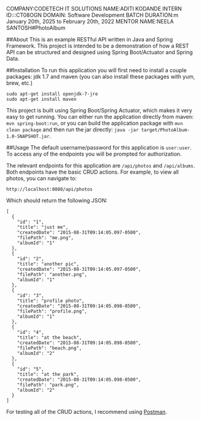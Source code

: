 COMPANY:CODETECH IT SOLUTIONS NAME:ADITI KODANDE INTERN ID:::CT08OGN DOMAIN: Software Development BATCH DURATION:m January 20th, 2025 to February 20th, 2022 MENTOR NAME:NEELA SANTOSH#PhotoAlbum

##About
This is an example RESTful API written in Java and Spring Framework. This project is intended to be a demonstration of how a REST API can be structured and designed using Spring Boot/Actuator and Spring Data.

##Installation
To run this application you will first need to install a couple packages: jdk 1.7 and maven (you can also install these packages with yum, brew, etc.)

```
sudo apt-get install openjdk-7-jre
sudo apt-get install maven
```

This project is built using Spring Boot/Spring Actuator, which makes it very easy to get running. You can either run the application directly from maven: `mvn spring-boot:run`, or you can build the application package with `mvn clean package` and then run the jar directly: `java -jar target/PhotoAlbum-1.0-SNAPSHOT.jar`.

##Usage
The default username/password for this application is `user:user`. To access any of the endpoints you will be prompted for authorization.

The relevant endpoints for this application are `/api/photos` and `/api/albums`. Both endpoints have the basic CRUD actions. For example, to view all photos, you can navigate to:

```
http://localhost:8080/api/photos
```

Which should return the following JSON:

```
[
  {
    "id": "1",
    "title": "just me",
    "createdDate": "2015-08-31T09:14:05.097-0500",
    "filePath": "me.png",
    "albumId": "1"
  },
  {
    "id": "2",
    "title": "another pic",
    "createdDate": "2015-08-31T09:14:05.097-0500",
    "filePath": "another.png",
    "albumId": "1"
  },
  {
    "id": "3",
    "title": "profile photo",
    "createdDate": "2015-08-31T09:14:05.098-0500",
    "filePath": "profile.png",
    "albumId": "1"
  },
  {
    "id": "4",
    "title": "at the beach",
    "createdDate": "2015-08-31T09:14:05.098-0500",
    "filePath": "beach.png",
    "albumId": "2"
  },
  {
    "id": "5",
    "title": "at the park",
    "createdDate": "2015-08-31T09:14:05.098-0500",
    "filePath": "park.png",
    "albumId": "2"
  }
]
```

For testing all of the CRUD actions, I recommend using [Postman](www.getpostman.com).
